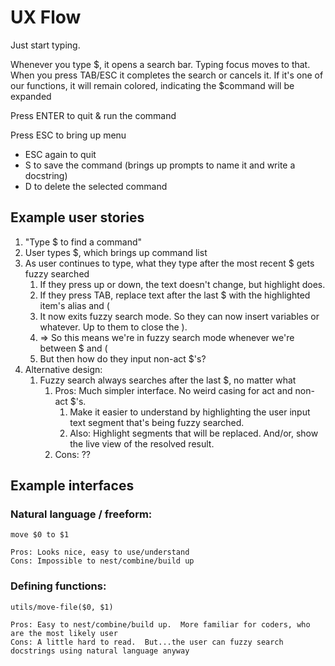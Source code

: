 # UX Flow

Just start typing.

Whenever you type $, it opens a search bar.  Typing focus moves to that.
    When you press TAB/ESC it completes the search or cancels it.
    If it's one of our functions, it will remain colored, indicating the $command will be expanded

Press ENTER to quit & run the command

Press ESC to bring up menu
- ESC again to quit
- S to save the command (brings up prompts to name it and write a docstring)
- D to delete the selected command

## Example user stories
1. "Type $ to find a command"
2. User types $, which brings up command list
3. As user continues to type, what they type after the most recent $ gets fuzzy searched
    1. If they press up or down, the text doesn't change, but highlight does.
    2. If they press TAB, replace text after the last $ with the highlighted item's alias and (
    3. It now exits fuzzy search mode.  So they can now insert variables or whatever.  Up to them to close the ).
    4. => So this means we're in fuzzy search mode whenever we're between $ and (
    5. But then how do they input non-act $'s?
4. Alternative design:
    1. Fuzzy search always searches after the last $, no matter what
        1. Pros:  Much simpler interface.  No weird casing for act and non-act $'s.
            1. Make it easier to understand by highlighting the user input text segment that's being fuzzy searched.
            1. Also: Highlight segments that will be replaced.  And/or, show the live view of the resolved result.
        2. Cons:  ??


## Example interfaces

### Natural language / freeform:
    move $0 to $1

    Pros: Looks nice, easy to use/understand
    Cons: Impossible to nest/combine/build up
    


### Defining functions:
    utils/move-file($0, $1)

    Pros: Easy to nest/combine/build up.  More familiar for coders, who are the most likely user
    Cons: A little hard to read.  But...the user can fuzzy search docstrings using natural language anyway
